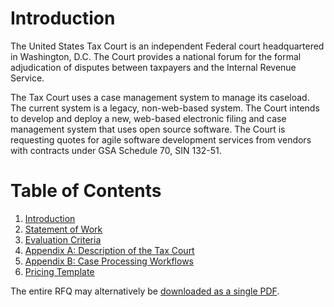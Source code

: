 # Introduction

The United States Tax Court is an independent Federal court headquartered in Washington, D.C. The Court provides a national forum for the formal adjudication of disputes between taxpayers and the Internal Revenue Service.

The Tax Court uses a case management system to manage its caseload. The current system is a legacy, non-web-based system. The Court intends to develop and deploy a new, web-based electronic filing and case management system that uses open source software.  The Court is requesting quotes for agile software development services from vendors with contracts under GSA Schedule 70, SIN 132-51.

# Table of Contents

1. [Introduction](01_RFQ.md)
2. [Statement of Work](02_SOW.md)
3. [Evaluation Criteria](03_Evaluation_Criteria.md)
4. [Appendix A: Description of the Tax Court](04_Appendix_A.md)
5. [Appendix B: Case Processing Workflows](06_Appendix_B.md)
6. [Pricing Template](Pricing_Template.xlsx)

The entire RFQ may alternatively be [downloaded as a single PDF](Entire_RFQ.pdf).
